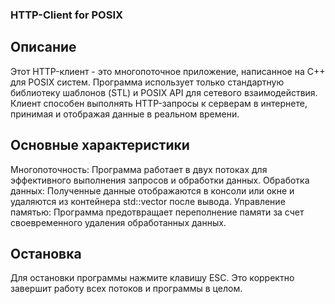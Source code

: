 ### HTTP-Client for POSIX

## Описание

Этот HTTP-клиент - это многопоточное приложение, написанное на C++ для POSIX систем. 
Программа использует только стандартную библиотеку шаблонов (STL) и POSIX API для сетевого взаимодействия.
Клиент способен выполнять HTTP-запросы к серверам в интернете, принимая и отображая данные в реальном времени.

## Основные характеристики

Многопоточность:     Программа работает в двух потоках для эффективного выполнения запросов и обработки данных.
Обработка данных:    Полученные данные отображаются в консоли или окне и удаляются из контейнера std::vector после вывода.
Управление памятью:  Программа предотвращает переполнение памяти за счет своевременного удаления обработанных данных.

## Остановка
Для остановки программы нажмите клавишу ESC. Это корректно завершит работу всех потоков и программы в целом.
